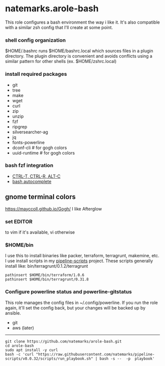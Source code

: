 # natemarks.arole-bash

This role configures a bash environment the way i like it. It's also compatible with a similar zsh config that I'll create at some point.

### shell config organization
$HOME/.bashrc runs $HOME/bashrc.local which sources files in a plugin directory. The plugin directory is convenient and avoids conflicts using a similar pattern for other shells (ex. $HOME/zshrc.local)

### install required packages
 - git
 - tree
 - make
 - wget
 - curl
 - zip
 - unzip
 - fzf
 - ripgrep
 - silversearcher-ag
 - jq
 - fonts-powerline
 - dconf-cli  # for gogh colors
 - uuid-runtime  # for gogh colors

### bash fzf integration
 - [CTRL-T, CTRL-R, ALT-C](https://github.com/junegunn/fzf#key-bindings-for-command-line)
 - [bash autocomplete](https://github.com/junegunn/fzf#fuzzy-completion-for-bash-and-zsh)

## gnome terminal colors
https://mayccoll.github.io/Gogh/
I like Afterglow

### set EDITOR
to vim if it's available, vi otherwise

### $HOME/bin
I use this to install binaries like packer, terraform, terragrunt, makemine, etc. I use install scripts in my [pipeline-scripts](https://github.com/natemarks/pipeline-scripts) project. These scripts generally install like:
bin/terragrunt/0.1.2/terragrunt

```shell
pathinsert $HOME/bin/terraform/1.0.6
pathinsert $HOME/bin/terragrunt/0.31.8
```


### Configure powerline status and powerline-gitstatus

This role manages the config files in ~/.config/powerline. If you run the role again, it'll set the config back, but your changes will be backed up by ansible.
- git
- aws (later)

----------------

```shell
git clone https://github.com/natemarks/arole-bash.git
cd arole-bash
sudo apt install -y curl 
bash -c 'curl "https://raw.githubusercontent.com/natemarks/pipeline-scripts/v0.0.32/scripts/run_playbook.sh" | bash -s --  -p  playbook' 
```
